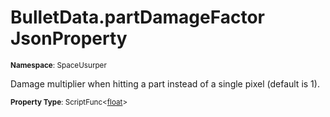 # BulletData.partDamageFactor JsonProperty

<small>**Namespace**: SpaceUsurper</small>

Damage multiplier when hitting a part instead of a single pixel (default is 1).

<small>**Property Type**: ScriptFunc&lt;[float](https://docs.microsoft.com/en-us/dotnet/api/system.single?view=netframework-4.5)&gt;</small>


